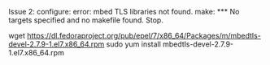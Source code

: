 


Issue 2:
configure: error: mbed TLS libraries not found.
make: *** No targets specified and no makefile found.  Stop.

wget https://dl.fedoraproject.org/pub/epel/7/x86_64/Packages/m/mbedtls-devel-2.7.9-1.el7.x86_64.rpm
sudo yum install mbedtls-devel-2.7.9-1.el7.x86_64.rpm
